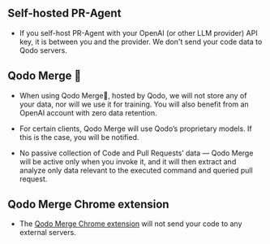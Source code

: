 ## Self-hosted PR-Agent

- If you self-host PR-Agent with your OpenAI (or other LLM provider) API key, it is between you and the provider. We don't send your code data to Qodo servers.

## Qodo Merge 💎

- When using Qodo Merge💎, hosted by Qodo, we will not store any of your data, nor will we use it for training. You will also benefit from an OpenAI account with zero data retention.

- For certain clients, Qodo Merge will use Qodo’s proprietary models. If this is the case, you will be notified.

- No passive collection of Code and Pull Requests’ data — Qodo Merge will be active only when you invoke it, and it will then extract and analyze only data relevant to the executed command and queried pull request.


## Qodo Merge Chrome extension

- The [Qodo Merge Chrome extension](https://chromewebstore.google.com/detail/pr-agent-chrome-extension/ephlnjeghhogofkifjloamocljapahnl) will not send your code to any external servers.
